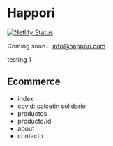 # Happori

[![Netlify Status](https://api.netlify.com/api/v1/badges/07b96b27-50ed-4b07-ac04-92a6f13f6871/deploy-status)](https://app.netlify.com/sites/happori/deploys)

Coming soon... [info@happori.com](mailto:info@happori.com)

testing 1


## Ecommerce

- index
- covid: calcetin solidario
- productos
- producto/id
- about
- contacto